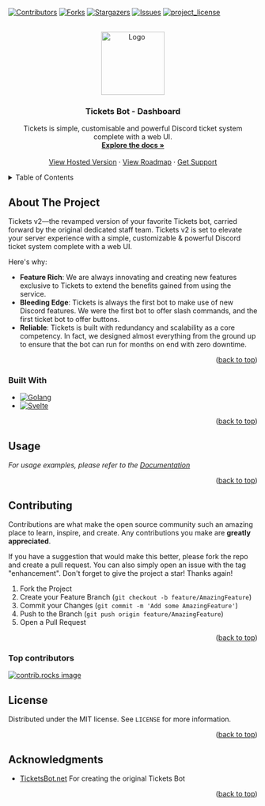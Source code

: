 <a id="readme-top"></a>

[![Contributors][contributors-shield]][contributors-url]
[![Forks][forks-shield]][forks-url]
[![Stargazers][stars-shield]][stars-url]
[![Issues][issues-shield]][issues-url]
[![project_license][license-shield]][license-url]

<!-- PROJECT LOGO -->
<br />
<div align="center">
  <a href="https://github.com/TicketsBot-cloud">
    <img src="https://ticketsbot.cloud/assets/img/logo-trans-black.png" alt="Logo" width="128" height="128">
  </a>

<h3 align="center">Tickets Bot - Dashboard</h3>

  <p align="center">
    Tickets is simple, customisable and powerful Discord ticket system complete with a web UI.
    <br />
    <a href="https://docs.ticketsbot.cloud"><strong>Explore the docs »</strong></a>
    <br />
    <br />
    <a href="https://ticketsbot.cloud">View Hosted Version</a>
    &middot;
    <a href="https://ticketsv2.atlassian.net/jira/software/c/projects/RM/boards/3">View Roadmap</a>
    &middot;
    <a href="https://discord.com/channels/1071167333265047653/1326292607432921090">Get Support</a>
  </p>
</div>

<!-- TABLE OF CONTENTS -->
<details>
  <summary>Table of Contents</summary>
  <ol>
    <li>
      <a href="#about-the-project">About The Project</a>
      <ul>
        <li><a href="#built-with">Built With</a></li>
      </ul>
    </li>
    <li><a href="#usage">Usage</a></li>
    <li><a href="#contributing">Contributing</a></li>
    <li><a href="#license">License</a></li>
  </ol>
</details>

<!-- ABOUT THE PROJECT -->
## About The Project

Tickets v2—the revamped version of your favorite Tickets bot, carried forward by the original dedicated staff team.
Tickets v2 is set to elevate your server experience with a simple, customizable & powerful Discord ticket system complete with a web UI.

Here's why:

* **Feature Rich**: We are always innovating and creating new features exclusive to Tickets to extend the benefits gained from using the service.
* **Bleeding Edge**: Tickets is always the first bot to make use of new Discord features. We were the first bot to offer slash commands, and the first ticket bot to offer buttons.
* **Reliable**: Tickets is built with redundancy and scalability as a core competency. In fact, we designed almost everything from the ground up to ensure that the bot can run for months on end with zero downtime.

<p align="right">(<a href="#readme-top">back to top</a>)</p>

### Built With

* [![Golang][Golang]][Golang-url]
* [![Svelte][Svelte.dev]][Svelte-url]

<p align="right">(<a href="#readme-top">back to top</a>)</p>

<!-- USAGE EXAMPLES -->
## Usage

_For usage examples, please refer to the [Documentation](https://docs.ticketsbot.cloud)_

<p align="right">(<a href="#readme-top">back to top</a>)</p>

<!-- CONTRIBUTING -->
## Contributing

Contributions are what make the open source community such an amazing place to learn, inspire, and create. Any contributions you make are **greatly appreciated**.

If you have a suggestion that would make this better, please fork the repo and create a pull request. You can also simply open an issue with the tag "enhancement".
Don't forget to give the project a star! Thanks again!

1. Fork the Project
2. Create your Feature Branch (`git checkout -b feature/AmazingFeature`)
3. Commit your Changes (`git commit -m 'Add some AmazingFeature'`)
4. Push to the Branch (`git push origin feature/AmazingFeature`)
5. Open a Pull Request

<p align="right">(<a href="#readme-top">back to top</a>)</p>

### Top contributors

<a href="https://github.com/TicketsBot-cloud/dashboard/graphs/contributors">
  <img src="https://contrib.rocks/image?repo=TicketsBot-cloud/dashboard" alt="contrib.rocks image" />
</a>

<!-- LICENSE -->
## License

Distributed under the MIT license. See `LICENSE` for more information.

<p align="right">(<a href="#readme-top">back to top</a>)</p>

<!-- ACKNOWLEDGMENTS -->
## Acknowledgments

* [TicketsBot.net](https://ticketsbot.net) For creating the original Tickets Bot

<p align="right">(<a href="#readme-top">back to top</a>)</p>

<!-- MARKDOWN LINKS & IMAGES -->
[contributors-shield]: https://img.shields.io/github/contributors/TicketsBot-cloud/dashboard.svg?style=for-the-badge
[contributors-url]: https://github.com/TicketsBot-cloud/dashboard/graphs/contributors
[forks-shield]: https://img.shields.io/github/forks/TicketsBot-cloud/dashboard.svg?style=for-the-badge
[forks-url]: https://github.com/TicketsBot-cloud/dashboard/network/members
[stars-shield]: https://img.shields.io/github/stars/TicketsBot-cloud/dashboard.svg?style=for-the-badge
[stars-url]: https://github.com/TicketsBot-cloud/dashboard/stargazers
[issues-shield]: https://img.shields.io/github/issues/TicketsBot-cloud/dashboard.svg?style=for-the-badge
[issues-url]: https://github.com/TicketsBot-cloud/dashboard/issues
[license-shield]: https://img.shields.io/github/license/TicketsBot-cloud/dashboard.svg?style=for-the-badge
[license-url]: https://github.com/TicketsBot-cloud/dashboard/blob/master/LICENSE.txt

[Golang]: https://img.shields.io/badge/Go-%2300ADD8?style=for-the-badge&logo=go&logoColor=white
[Golang-url]: https://go.dev/

[Svelte.dev]: https://img.shields.io/badge/Svelte-4A4A55?style=for-the-badge&logo=svelte&logoColor=FF3E00
[Svelte-url]: https://svelte.dev/

[Rust]: https://img.shields.io/badge/Rust-000000?style=for-the-badge&logo=rust&logoColor=white
[Rust-url]: https://www.rust-lang.org/
